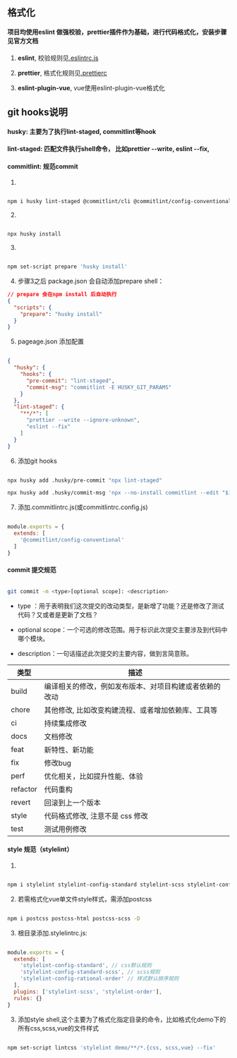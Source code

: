 ## 格式化

#### 项目均使用eslint 做强校验，prettier插件作为基础，进行代码格式化，安装步骤见官方文档

1. <b>eslint</b>, 校验规则见[.eslintrc.js](http://git.devops.zhizukj.com/shijianjun/front-end-rules/-/blob/master/.eslintrc.js)

2. <b>prettier</b>, 格式化规则见[.prettierc](http://git.devops.zhizukj.com/shijianjun/front-end-rules/-/blob/master/.prettierrc.js)

3. <b>eslint-plugin-vue</b>, vue使用eslint-plugin-vue格式化
## git hooks说明
#### husky: 主要为了执行lint-staged, commitlint等hook

#### lint-staged: 匹配文件执行shell命令， 比如prettier --write, eslint --fix, 
#### commitlint: 规范commit
1. 
```bash

npm i husky lint-staged @commitlint/cli @commitlint/config-conventional -D

```

2.
```bash 

npx husky install

```

3.
```bash

npm set-script prepare 'husky install'

```

4. 步骤3之后 package.json 会自动添加prepare shell：

```json
// prepare 会在npm install 后自动执行
{
  "scripts": {
    "prepare": "husky install"
  }
}

```
5. pageage.json 添加配置

```json

{
  "husky": {
    "hooks": {
      "pre-commit": "lint-staged",
      "commit-msg": "commitlint -E HUSKY_GIT_PARAMS"
    }
  },
  "lint-staged": {
    "**/*": [
      "prettier --write --ignore-unknown",
      "eslint --fix"
    ]
  }
}


```

6. 添加git hooks
```bash

npx husky add .husky/pre-commit "npx lint-staged"

npx husky add .husky/commit-msg 'npx --no-install commitlint --edit "$1"' 

```

7. 添加.commitlintrc.js(或commitlintrc.config.js)
```js

module.exports = {
  extends: [
    '@commitlint/config-conventional'
  ]
}

```


#### commit 提交规范
```bash

git commit -m <type>[optional scope]: <description>

```

- type ：用于表明我们这次提交的改动类型，是新增了功能？还是修改了测试代码？又或者是更新了文档？ 

- optional scope：一个可选的修改范围。用于标识此次提交主要涉及到代码中哪个模块。

- description：一句话描述此次提交的主要内容，做到言简意赅。

|  类型   | 描述  |
|  ----  | ----  |
| build  | 编译相关的修改，例如发布版本、对项目构建或者依赖的改动 |
| chore  | 其他修改, 比如改变构建流程、或者增加依赖库、工具等 |
| ci  | 持续集成修改 |
| docs  | 文档修改 |
| feat  | 新特性、新功能 |
| fix  | 修改bug |
| perf  | 优化相关，比如提升性能、体验 |
| refactor  | 代码重构 |
| revert  | 回滚到上一个版本 |
| style  | 代码格式修改, 注意不是 css 修改 |
| test  | 测试用例修改 |


#### style 规范（stylelint）

1. 
```bash

npm i stylelint stylelint-config-standard stylelint-scss stylelint-config-rational-order stylelint-order -D 

```

2. 若需格式化vue单文件style样式，需添加postcss
```bash

npm i postcss postcss-html postcss-scss -D

```

3. 根目录添加.stylelintrc.js:
```js

module.exports = {
  extends: [
    'stylelint-config-standard', // css默认规则
    'stylelint-config-standard-scss', // scss规则
    'stylelint-config-rational-order' // 样式默认排序规则
  ],
  plugins: ['stylelint-scss', 'stylelint-order'],
  rules: {}
}

```

3. 添加style shell,这个主要为了格式化指定目录的命令，比如格式化demo下的所有css,scss,vue的文件样式
```bash

npm set-script lintcss 'stylelint demo/**/*.{css, scss,vue} --fix'

```